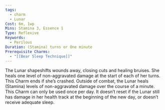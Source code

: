 ```yaml
---
tags:
  - charm
  - Lunar
Cost: 6m, 1wp
Mins: Stamina 3, Essence 1
Type: Reflexive
Keywords:
  - Perilous
Duration: (Stamina) turns or One minute
Prerequisite Charms:
  - "[[Bear Sleep Technique]]"
---
```

The Lunar shapeshifts wounds away, closing cuts and healing bruises. She heals one level of non-aggravated damage at the start of each of her turns. This Charm ends if she’s crashed. Outside of combat, the Lunar heals (Stamina) levels of non-aggravated damage over the course of a minute. This Charm can only be used once per day. It doesn’t reset if the Lunar still has damage in her health track at the beginning of the new day, or doesn’t receive adequate sleep.